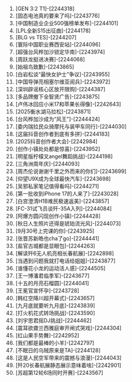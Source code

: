 
1. [GEN 3:2 T1]-[2244318]
1. [固态电池真的要来了吗]-[2243776]
1. [中国制造业企业500强榜单发布]-[2244101]
1. [LPL全新S15出征曲]-[2244178]
1. [BLG vs TES]-[2244207]
1. [寰际中国职业赛西安站]-[2244096]
1. [超强台风桦加沙锁定华南]-[2243974]
1. [周跃龙挺进决赛]-[2244068]
1. [始祖鸟致歉]-[2243865]
1. [白岩松谈“最快女护士”争议]-[2243955]
1. [中国导弹亮相塞尔维亚阅兵]-[2243972]
1. [深圳辟谣核心区放开限购]-[2244387]
1. [多品牌撤下全智贤广告]-[2243875]
1. [卢伟冰回应小米17和苹果长得像]-[2242643]
1. [2025衡水湖马拉松]-[2243871]
1. [台风桦加沙成为“风王”]-[2244424]
1. [委内瑞拉民众骑摩托与装甲车同行]-[2244030]
1. [这届抖音创作者到底有多拼]-[2244183]
1. [2025抖音创作者大会]-[2242984]
1. [创作小镇处处都是惊喜]-[2243952]
1. [明星版柠檬叉angel舞蹈挑战]-[2244198]
1. [三角洲周年庆]-[2244093]
1. [周杰伦说谢谢千里之外而来的你们]-[2243699]
1. [仰望U9X成为全球最快汽车]-[2243698]
1. [吴邪私家笔记值得看吗]-[2244271]
1. [第一批收到iPhone 17的人来了]-[2243028]
1. [白宫澄清H1B难民极速返美]-[2243857]
1. [FC-31试飞员谈歼-35A入列]-[2244084]
1. [阿爆方圆闪现创作小镇]-[2244428]
1. [秋日人生照片还得是琥珀流光风]-[2244073]
1. [9月30号上完课的你]-[2243925]
1. [张晋苏新皓也cha了go]-[2244441]
1. [盐官古城都是显眼包]-[2244263]
1. [解读歼6无人机亮相长春航展]-[2242898]
1. [当遇到问题我就打电话给姐姐]-[2243877]
1. [谁懂花小龙的运动活人感]-[2244505]
1. [王一博潘君临季军]-[2243677]
1. [十五的月亮石榴圆]-[2244041]
1. [王冕官宣怀孕]-[2243728]
1. [韩红空降川超开幕式]-[2243657]
1. [九月底就要听九月底]-[2243839]
1. [打火机花式转场挑战]-[2243590]
1. [刘宇思君摇DJ挑战]-[2244462]
1. [震耳欲聋兰西雅庭审开闸式哭戏]-[2244304]
1. [红山果手势舞]-[2242952]
1. [我们都是最棒的小羊]-[2242797]
1. [不眠日的乌贼原来是TA]-[2244128]
1. [这是人民空军带来的震撼与浪漫]-[2244043]
1. [歼20长春航展静态展示意味着啥]-[2242901]
1. [苏超第12轮6场同时开赛]-[2243567]